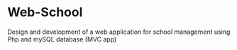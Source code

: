 # Web-School
 Design and development of a web application for school management using Php and mySQL database (MVC app)
